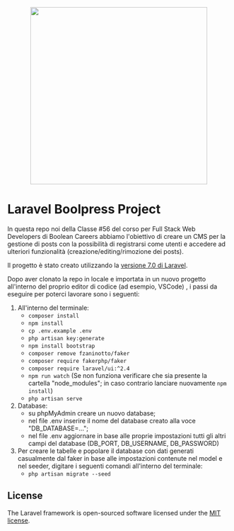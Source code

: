 <p align="center"><img src="https://www.filepicker.io/api/file/PrjQ7ZxTQye3aR2Tzt3N" width="400"></p>

# Laravel Boolpress Project

In questa repo noi della Classe #56 del corso per Full Stack Web Developers di Boolean Careers abbiamo l'obiettivo di creare un CMS per la gestione di posts con la possibilità di registrarsi come utenti e accedere ad ulteriori funzionalità (creazione/editing/rimozione dei posts).

Il progetto è stato creato utilizzando la [versione 7.0 di Laravel](https://laravel.com/docs/7.x).

Dopo aver clonato la repo in locale e importata in un nuovo progetto all'interno del proprio editor di codice (ad esempio, VSCode) , i passi da eseguire per poterci lavorare sono i seguenti:

1. All'interno del terminale:
    - <code>composer install</code>
    - <code>npm install</code>
    - <code>cp .env.example .env</code>
    - <code>php artisan key:generate</code>
    - <code>npm install bootstrap</code>
    - <code>composer remove fzaninotto/faker</code>
    - <code>composer require fakerphp/faker</code>
    - <code>composer require laravel/ui:^2.4</code>
    - <code>npm run watch</code> (Se non funziona verificare che sia presente la cartella "node_modules"; in caso contrario lanciare nuovamente <code>npm install</code>)
    - <code>php artisan serve</code>
1. Database:
    - su phpMyAdmin creare un nuovo database;
    - nel file .env inserire il nome del database creato alla voce "DB_DATABASE=...";
    - nel file .env aggiornare in base alle proprie impostazioni tutti gli altri campi del database (DB_PORT, DB_USERNAME, DB_PASSWORD)
1. Per creare le tabelle e popolare il database con dati generati casualmente dal faker in base alle impostazioni contenute nel model e nel seeder, digitare i seguenti comandi all'interno del terminale:
    - <code>php artisan migrate --seed</code>



## License

The Laravel framework is open-sourced software licensed under the [MIT license](https://opensource.org/licenses/MIT).
